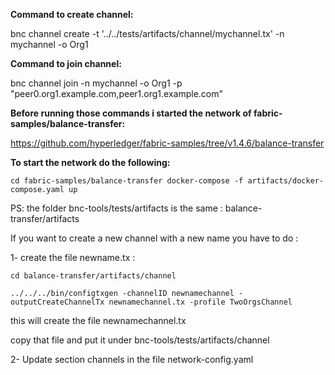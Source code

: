 **Command to create channel:** 

bnc channel create -t '../../tests/artifacts/channel/mychannel.tx' -n mychannel -o Org1

**Command to join channel:**

bnc channel join -n mychannel -o Org1 -p "peer0.org1.example.com,peer1.org1.example.com"

**Before running those commands i started the network of fabric-samples/balance-transfer:**

https://github.com/hyperledger/fabric-samples/tree/v1.4.6/balance-transfer


**To start the network do the following:**

`cd fabric-samples/balance-transfer
docker-compose -f artifacts/docker-compose.yaml up`

PS: the folder bnc-tools/tests/artifacts is the same : balance-transfer/artifacts

If you want to create a new channel with a new name you have to do :

1- create the file newname.tx : 

`cd balance-transfer/artifacts/channel`

`../../../bin/configtxgen -channelID newnamechannel -outputCreateChannelTx newnamechannel.tx -profile TwoOrgsChannel`

this will create the file newnamechannel.tx

copy that file and put it under bnc-tools/tests/artifacts/channel

2- Update section channels in the file network-config.yaml